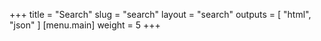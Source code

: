 +++
title = "Search"
slug = "search"
layout = "search"
outputs = [ "html", "json" ]
[menu.main]
weight = 5
+++
